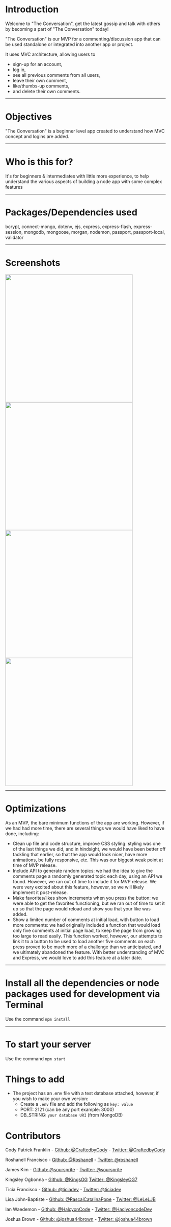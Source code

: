 # Introduction

Welcome to "The Conversation", get the latest gossip and talk with others by becoming a part of "The Conversation" today!

"The Conversation" is our MVP for a commenting/discussion app that can be used standalone or integrated into another app or project. 

It uses MVC architecture, allowing users to 
- sign-up for an account, 
- log in, 
- see all previous comments from all users, 
- leave their own comment, 
- like/thumbs-up comments, 
- and delete their own comments. 

---

# Objectives

"The Conversation" is a beginner level app created to understand how MVC concept and logins are added. 

---

# Who is this for? 

It's for beginners & intermediates with little more experience, to help understand the various aspects of building a node app with some complex features

---

# Packages/Dependencies used 

bcrypt, connect-mongo, dotenv, ejs, express, express-flash, express-session, mongodb, mongoose, morgan, nodemon, passport, passport-local, validator

---

# Screenshots

<img src="https://i.imgur.com/2ejbU2v.jpeg" width=400 />
<img src="https://i.imgur.com/vYkiS2y.jpeg" width=400 />
<img src="https://i.imgur.com/QdzNSnh.jpeg" width=400 />
<img src="https://i.imgur.com/lnrBgf0.jpeg" width=400 />

---

# Optimizations 

As an MVP, the bare minimum functions of the app are working. However, if we had had more time, there are several things we would have liked to have done, including: 
- Clean up file and code structure, improve CSS styling: styling was one of the last things we did, and in hindsight, we would have been better off tackling that earlier, so that the app would look nicer, have more animations, be fully responsive, etc. This was our biggest weak point at time of MVP release. 
- Include API to generate random topics: we had the idea to give the comments page a randomly generated topic each day, using an API we found. However, we ran out of time to include it for MVP release. We were very excited about this feature, however, so we will likely implement it post-release. 
- Make favorites/likes show increments when you press the button: we were able to get the favorites functioning, but we ran out of time to set it up so that the page would reload and show you that your like was added. 
- Show a limited number of comments at initial load, with button to load more comments: we had originally included a function that would load only five comments at initial page load, to keep the page from growing too large to read easily. This function worked, however, our attempts to link it to a button to be used to load another five comments on each press proved to be much more of a challenge than we anticipated, and we ultimately abandoned the feature. With better understanding of MVC and Express, we would love to add this feature at a later date. 

---

# Install all the dependencies or node packages used for development via Terminal

Use the command `npm install` 

---

# To start your server

Use the command `npm start`  

# Things to add

- The project has an .env file with a test database attached, however, if you wish to make your own version:
  - Create a `.env` file and add the following as `key: value` 
  - PORT: 2121 (can be any port example: 3000) 
  - DB_STRING: `your database URI` (from MongoDB) 

 # Contributors

 Cody Patrick Franklin - [Github: @CraftedbyCody](https://github.com/CraftedbyCody/) - [Twitter: @CraftedbyCody](https://twitter.com/CraftedbyCody)
 
 Roshanell Francisco - [Github: @Roshanell](https://github.com/Roshanell) - [Twitter: @roshanell](https://twitter.com/roshanell)
  
 James Kim - [Github: @soursprite](https://github.com/soursprite) - [Twitter: @soursprite](https://twitter.com/soursprite)

 Kingsley Ogbonna - [Github: @KingsOG](https://github.com/KingsOG) [Twitter: @KingsleyOG7](https://twitter.com/KingsleyOG7)

 Ticia Francisco - [Github: @ticiadev](https://github.com/ticiadev/) - [Twitter: @ticiadev](https://twitter.com/ticiadev)
 
 Lisa John-Baptiste - [Github: @RascalCatalinaPope](https://github.com/RascalCatalinaPope) - [Twitter: @LeLeLJB](https://twitter.com/LeLeJB)

 Ian Waedemon - [Github: @HalcyonCode](https://github.com/HalcyonCode) - [Twitter: @HaclyoncodeDev](https://twitter.com/HalcyoncodeDev)

 Joshua Brown - [Github: @joshua44brown](https://github.com/joshua44brown) - [Twitter: @joshua44brown](https://twitter.com/joshua44brown)

